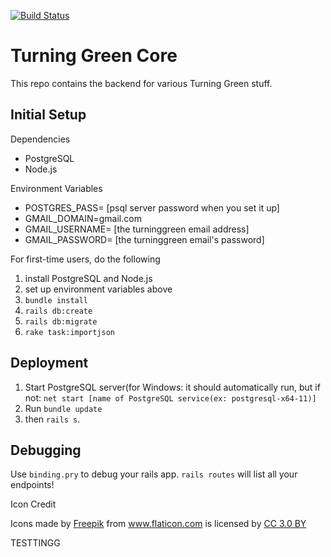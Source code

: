 [![Build Status](https://travis-ci.org/youngppl/turninggreen_core.svg?branch=master)](https://travis-ci.org/youngppl/turninggreen_core)

# Turning Green Core

This repo contains the backend for various Turning Green stuff.

## Initial Setup

Dependencies
- PostgreSQL
- Node.js

Environment Variables
- POSTGRES_PASS= [psql server password when you set it up]
- GMAIL_DOMAIN=gmail.com
- GMAIL_USERNAME= [the turninggreen email address]
- GMAIL_PASSWORD= [the turninggreen email's password]

For first-time users, do the following

1. install PostgreSQL and Node.js
2. set up environment variables above
3. `bundle install`
4. `rails db:create`
5. `rails db:migrate`
6. `rake task:importjson`

## Deployment

1. Start PostgreSQL server(for Windows: it should automatically run, but if not: `net start [name of PostgreSQL service(ex: postgresql-x64-11)]`
2. Run `bundle update`
3. then `rails s`.

## Debugging
Use `binding.pry` to debug your rails app. `rails routes` will list all your endpoints!

Icon Credit
<div>Icons made by <a href="https://www.freepik.com/" title="Freepik">Freepik</a> from <a href="https://www.flaticon.com/" 			    title="Flaticon">www.flaticon.com</a> is licensed by <a href="http://creativecommons.org/licenses/by/3.0/" 			    title="Creative Commons BY 3.0" target="_blank">CC 3.0 BY</a></div>


TESTTINGG
